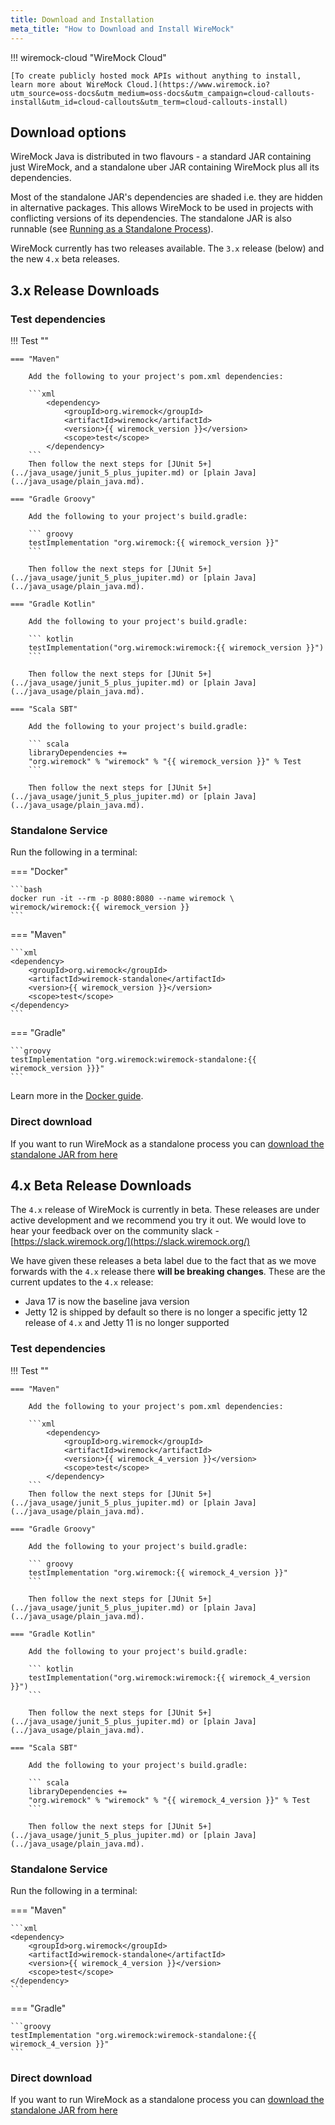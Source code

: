 ```yaml
---
title: Download and Installation
meta_title: "How to Download and Install WireMock"
---
```


!!! wiremock-cloud "WireMock Cloud"

    [To create publicly hosted mock APIs without anything to install, learn more about WireMock Cloud.](https://www.wiremock.io?utm_source=oss-docs&utm_medium=oss-docs&utm_campaign=cloud-callouts-install&utm_id=cloud-callouts&utm_term=cloud-callouts-install)


## Download options

WireMock Java is distributed in two flavours - a standard JAR containing just WireMock, and a standalone uber JAR containing
WireMock plus all its dependencies.

Most of the standalone JAR's dependencies are shaded i.e. they are hidden in alternative packages. This allows WireMock to be used in projects with
conflicting versions of its dependencies. The standalone JAR is also runnable (see [Running as a Standalone Process](../running_wiremock/running_as_a_standalone_process.md)).

WireMock currently has two releases available.  The `3.x` release (below) and the new `4.x` beta releases.

## 3.x Release Downloads



### Test dependencies



!!! Test ""

    === "Maven"

        Add the following to your project's pom.xml dependencies:

        ```xml
            <dependency>
                <groupId>org.wiremock</groupId>
                <artifactId>wiremock</artifactId>
                <version>{{ wiremock_version }}</version>
                <scope>test</scope>
            </dependency>
        ```
        Then follow the next steps for [JUnit 5+](../java_usage/junit_5_plus_jupiter.md) or [plain Java](../java_usage/plain_java.md).
           
    === "Gradle Groovy"

        Add the following to your project's build.gradle:

        ``` groovy
        testImplementation "org.wiremock:{{ wiremock_version }}"
        ```

        Then follow the next steps for [JUnit 5+](../java_usage/junit_5_plus_jupiter.md) or [plain Java](../java_usage/plain_java.md).

    === "Gradle Kotlin"

        Add the following to your project's build.gradle:

        ``` kotlin
        testImplementation("org.wiremock:wiremock:{{ wiremock_version }}")
        ```

        Then follow the next steps for [JUnit 5+](../java_usage/junit_5_plus_jupiter.md) or [plain Java](../java_usage/plain_java.md).

    === "Scala SBT"

        Add the following to your project's build.gradle:

        ``` scala
        libraryDependencies +=
        "org.wiremock" % "wiremock" % "{{ wiremock_version }}" % Test
        ```

        Then follow the next steps for [JUnit 5+](../java_usage/junit_5_plus_jupiter.md) or [plain Java](../java_usage/plain_java.md).

### Standalone Service

Run the following in a terminal:

=== "Docker"

    ```bash
    docker run -it --rm -p 8080:8080 --name wiremock \
    wiremock/wiremock:{{ wiremock_version }}
    ```

=== "Maven"

    ```xml
    <dependency>
        <groupId>org.wiremock</groupId>
        <artifactId>wiremock-standalone</artifactId>
        <version>{{ wiremock_version }}</version>
        <scope>test</scope>
    </dependency>
    ```

=== "Gradle"

    ```groovy
    testImplementation "org.wiremock:wiremock-standalone:{{ wiremock_version }}}"
    ```


Learn more in the [Docker guide](../running_wiremock/running_in_docker.md).

### Direct download

If you want to run WireMock as a standalone process you can
<a id="wiremock-standalone-download" href="https://repo1.maven.org/maven2/org/wiremock/wiremock-standalone/{{ wiremock_version }}/wiremock-standalone-{{ wiremock_version }}.jar">download the standalone JAR from
here</a>

## 4.x Beta Release Downloads

The `4.x` release of WireMock is currently in beta.  These releases are under active development and we recommend you try it out.  We would love 
to hear your feedback over on the community slack - [https://slack.wiremock.org/](https://slack.wiremock.org/)

We have given these releases a beta label due to the fact that as we move forwards with the `4.x` release there **will be 
breaking changes**.  These are the current updates to the `4.x` release:

* Java 17 is now the baseline java version
* Jetty 12 is shipped by default so there is no longer a specific jetty 12 release of `4.x` and Jetty 11 is no longer supported

### Test dependencies



!!! Test ""

    === "Maven"

        Add the following to your project's pom.xml dependencies:

        ```xml
            <dependency>
                <groupId>org.wiremock</groupId>
                <artifactId>wiremock</artifactId>
                <version>{{ wiremock_4_version }}</version>
                <scope>test</scope>
            </dependency>
        ```
        Then follow the next steps for [JUnit 5+](../java_usage/junit_5_plus_jupiter.md) or [plain Java](../java_usage/plain_java.md).
           
    === "Gradle Groovy"

        Add the following to your project's build.gradle:

        ``` groovy
        testImplementation "org.wiremock:{{ wiremock_4_version }}"
        ```

        Then follow the next steps for [JUnit 5+](../java_usage/junit_5_plus_jupiter.md) or [plain Java](../java_usage/plain_java.md).

    === "Gradle Kotlin"

        Add the following to your project's build.gradle:

        ``` kotlin
        testImplementation("org.wiremock:wiremock:{{ wiremock_4_version }}")
        ```

        Then follow the next steps for [JUnit 5+](../java_usage/junit_5_plus_jupiter.md) or [plain Java](../java_usage/plain_java.md).

    === "Scala SBT"

        Add the following to your project's build.gradle:

        ``` scala
        libraryDependencies +=
        "org.wiremock" % "wiremock" % "{{ wiremock_4_version }}" % Test
        ```

        Then follow the next steps for [JUnit 5+](../java_usage/junit_5_plus_jupiter.md) or [plain Java](../java_usage/plain_java.md).


### Standalone Service

Run the following in a terminal:

=== "Maven"

    ```xml
    <dependency>
        <groupId>org.wiremock</groupId>
        <artifactId>wiremock-standalone</artifactId>
        <version>{{ wiremock_4_version }}</version>
        <scope>test</scope>
    </dependency>
    ```

=== "Gradle"

    ```groovy
    testImplementation "org.wiremock:wiremock-standalone:{{ wiremock_4_version }}"
    ```


### Direct download

If you want to run WireMock as a standalone process you can
<a id="wiremock-standalone-download" href="https://repo1.maven.org/maven2/org/wiremock/wiremock-standalone/{{ wiremock_4_version }}/wiremock-standalone-{{ wiremock_4_version }}.jar">download the standalone JAR from
here</a>
